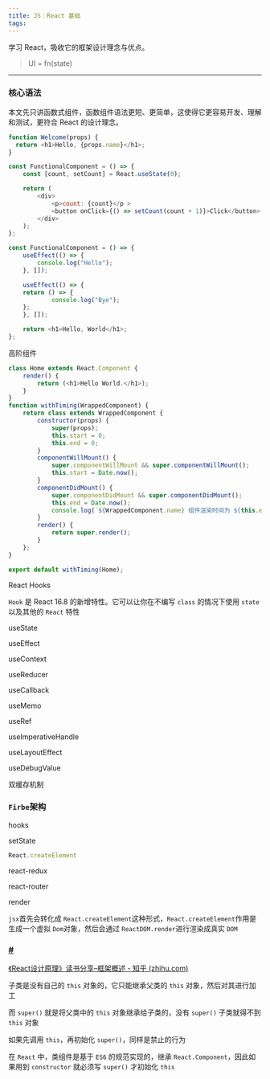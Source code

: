 ```yaml
---
title: JS：React 基础
tags:
---
```

学习 React，吸收它的框架设计理念与优点。

<!-- more -->

> UI = fn(state)

---

### 核心语法

本文先只讲函数式组件，函数组件语法更短、更简单，这使得它更容易开发、理解和测试，更符合 React 的设计理念。

```javascript
function Welcome(props) {
  return <h1>Hello, {props.name}</h1>;
}
```

```javascript
const FunctionalComponent = () => {
    const [count, setCount] = React.useState(0);

    return (
        <div>
            <p>count: {count}</p >
            <button onClick={() => setCount(count + 1)}>Click</button>
        </div>
    );
};
```

```javascript
const FunctionalComponent = () => {
    useEffect(() => {
        console.log("Hello");
    }, []);

    useEffect(() => {
   	return () => {
     	    console.log("Bye");
   	};
    }, []);

    return <h1>Hello, World</h1>;
};
```

高阶组件

```javascript
class Home extends React.Component {
    render() {
        return (<h1>Hello World.</h1>);
    }
}
function withTiming(WrappedComponent) {
    return class extends WrappedComponent {
        constructor(props) {
            super(props);
            this.start = 0;
            this.end = 0;
        }
        componentWillMount() {
            super.componentWillMount && super.componentWillMount();
            this.start = Date.now();
        }
        componentDidMount() {
            super.componentDidMount && super.componentDidMount();
            this.end = Date.now();
            console.log(`${WrappedComponent.name} 组件渲染时间为 ${this.end - this.start} ms`);
        }
        render() {
            return super.render();
        }
    };
}

export default withTiming(Home);
```



React Hooks

`Hook` 是 React 16.8 的新增特性。它可以让你在不编写 `class` 的情况下使用 `state` 以及其他的 `React` 特性

useState

useEffect

useContext

useReducer

useCallback

useMemo

useRef

useImperativeHandle

useLayoutEffect

useDebugValue

双缓存机制

### **`Firbe`架构**

hooks

setState


```js
React.createElement
```



react-redux


react-router


render 




`jsx`首先会转化成 `React.createElement`这种形式，`React.createElement`作用是生成一个虚拟 `Dom`对象，然后会通过 `ReactDOM.render`进行渲染成真实 `DOM`

### [#](https://vue3js.cn/interview/React/summary.html#%E6%80%A7%E8%83%BD%E4%BC%98%E5%8C%96%E6%89%8B%E6%AE%B5%E6%9C%89%E5%93%AA%E4%BA%9B)



[《React设计原理》读书分享–框架概述 - 知乎 (zhihu.com)](https://zhuanlan.zhihu.com/p/629657853)

子类是没有自己的 `this` 对象的，它只能继承父类的 `this` 对象，然后对其进行加工

而 `super()` 就是将父类中的 `this` 对象继承给子类的，没有 `super()` 子类就得不到 `this` 对象

如果先调用 `this`，再初始化 `super()`，同样是禁止的行为

在 `React` 中，类组件是基于 `ES6` 的规范实现的，继承 `React.Component`，因此如果用到 `constructor` 就必须写 `super()` 才初始化 `this`
